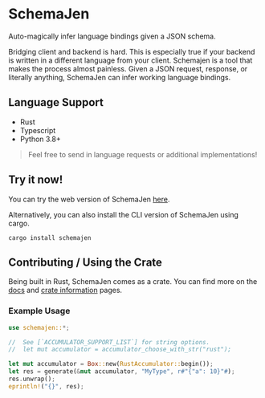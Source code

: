 # SchemaJen

Auto-magically infer language bindings given a JSON schema.

Bridging client and backend is hard.
This is especially true if your backend is written in a different language from your client.
Schemajen is a tool that makes the process almost painless.
Given a JSON request, response, or literally anything, SchemaJen can infer working language bindings.

## Language Support

- Rust
- Typescript
- Python 3.8+

> Feel free to send in language requests or additional implementations!

## Try it now!

You can try the web version of SchemaJen [here](https://davnotdev.github.io/schemajen).

Alternatively, you can also install the CLI version of SchemaJen using cargo.

`cargo install schemajen`

## Contributing / Using the Crate

Being built in Rust, SchemaJen comes as a crate.
You can find more on the [docs](https://docs.rs/schemajen) and [crate information](https://crates.io/crates/schemajen) pages.

### Example Usage

```rust
use schemajen::*;

//  See [`ACCUMULATOR_SUPPORT_LIST`] for string options.
//  let mut accumulator = accumulator_choose_with_str("rust");

let mut accumulator = Box::new(RustAccumulator::begin());
let res = generate(&mut accumulator, "MyType", r#"{"a": 10}"#);
res.unwrap();
eprintln!("{}", res);

```
